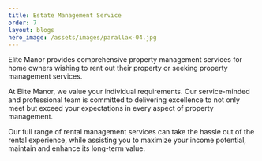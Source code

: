 ```yaml
---
title: Estate Management Service
order: 7
layout: blogs
hero_image: /assets/images/parallax-04.jpg
---
```


Elite Manor provides comprehensive property management services for home owners wishing to rent out their property or seeking property management services.

At Elite Manor, we value your individual requirements. Our service-minded and professional team is committed to delivering excellence to not only meet but exceed your expectations in every aspect of property management.

Our full range of rental management services can take the hassle out of the rental experience, while assisting you to maximize your income potential, maintain and enhance its long-term value.

<div class="row">
    <img class="col-12 col-lg-6 p-2" src="{{ '/assets/images/estate-management-01.jpg ' | relative_url }}" alt="">
    <img class="col-12 col-lg-6 p-2" src="{{ '/assets/images/estate-management-02.jpg ' | relative_url }}" alt="">
</div>
